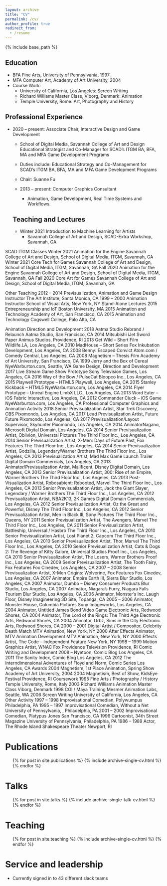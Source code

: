 ```yaml
---
layout: archive
title: "CV"
permalink: /cv/
author_profile: true
redirect_from:
  - /resume
---
```


{% include base_path %}

  Education
  ----------
  * BFA Fine Arts, University of Pennsylvania, 1997
  * MFA Computer Art, Academy of Art University, 2004
  * Course Work:
    * University of California, Los Angeles: Screen Writing
    * Richard Williams Master Class, Viborg, Denmark: Animation
    * Temple University, Rome: Art, Photography and History

  Professional Experience
  ----------
  * 2020 – present: Associate Chair, Interactive Design and Game Development
    * School of Digital Media, Savannah College of Art and Design	Educational Strategist and Co-Manager for SCAD’s ITGM BA, BFA, MA and MFA Game Development Programs
    * Duties include: Educational Strategy and Co-Management for SCAD’s ITGM BA, BFA, MA and MFA Game Development Programs
    * Chair: Suanne Fu

    * 2013 – present:	Computer Graphics Consultant
      *  Animation, Game Development, Real Time Systems and Workflows.

    Teaching and Lectures
    ----------
      * Winter 2021	Introduction to Machine Learning for Artists
        * Savannah College of Art and Design, SCAD-Extra Workshop, Savannah, GA

  SCAD ITGM Classes
  Winter 2021	Animation for the Engine	Savannah College of Art and Design, School of Digital Media, ITGM, Savannah, GA
  Winter 2021	Core Tech for Games	Savannah College of Art and Design, School of Digital Media, ITGM, Savannah, GA
  Fall 2020	Animation for the Engine	Savannah College of Art and Design, School of Digital Media, ITGM, Savannah, GA
  Fall 2020	Core Art for Games	Savannah College of Art and Design, School of Digital Media, ITGM, Savannah, GA

  Other Teaching
  2012 – 2014	Previsualization, Animation and Game Design Instructor	The Art Institute, Santa Monica, CA
  1999 – 2000	Animation Instructor	School of Visual Arts, New York, NY
  Stand-Alone Lectures
  2015	Entrepreneurship and IoT	Boston University, MA
  2015	Animation and Technology	Academy of Art, San Francisco, CA
  2015	Animation and Technology	Cogswell College, Palo Alto, CA

  Animation Direction and Development
  2018	Aatma Studio Rebrand / Relaunch	Aatma Studio, San Francisco, CA
  2014	Mitsubishi iJet Sword Paper	Animus Studios, Providence, RI
  2013	Get Wild – Short Film	Wildlife.LA, Los Angeles, CA
  2010	MadHouse – Short Series	Fox Inkubation Development, Los Angeles, CA
  2008	Benny: Escaped Convict	Atom.com / Comedy Central, Los Angeles, CA
  2008	Magnetism – Thesis Film	Academy of Art University, San Francisco, CA
  1999	Jerry and the Box of Cereal	NyeWarburton.com, Seattle, WA
  Game Design, Direction and Development
  2017	Live Stream Game Show Prototype	Sony Television Games, Los Angeles, CA
  2016	Way of the Bow / PulseCat	Bloopco Inc., Los Angeles, CA
  2015	Playwell Prototype – HTML5	Playwell, Los Angeles, CA
  2015	Stanley Kickback – HTML5	NyeWarburton.com, Los Angeles, CA
  2014	Flyer Prototype – Unreal Engine	LimbX LLC., Los Angeles, CA
  2013	Word Eater – iOS	Fabric Interactive, Los Angeles, CA
  2012	Commander Cluck – iOS Game	NyeWarburton.com, Los Angeles, CA
  Professional Computer Graphics and Animation Activity
  2018	Senior Previsualization Artist, Star Trek Discovery, CBS	Pixomondo, Los Angeles, CA
  2017	Lead Previsualization Artist, Future Future	Pixomondo, Los Angeles, CA
  2017	Previsualization/Layout Supervisor, Skyhunter	Pixomondo, Los Angeles, CA
  2014	AnimatorNagano, Microsoft	Digital Domain, Los Angeles, CA
  2014	Senior Previsualization Artist, Oblivion, Universtal Pictures	The Third Floor Inc., Los Angeles, CA
  2014	Senior Previsualization Artist, X-Men: Days of Future Past, Fox Features	The Third Floor Inc., Los Angeles, CA
  2014	Senior Previsualization Artist, Godzilla, Legendary/Warner Brothers	The Third Floor Inc., Los Angeles, CA
  2013	Previsualization Artist, Mad Max Game Launch Trailer	Digital Domain Commercials, Los Angeles, CA
  2013	Animator/Previsualization Artist, Malificent, Disney	Digital Domain, Los Angeles, CA
  2013	Senior Previsualization Artist, 300: Rise of an Empire, Warner Brothers	The Third Floor Inc., Los Angeles, CA
  2013	Post-Visualization Artist, Robosabient: Rebooted, Marvel	The Third Floor Inc., Los Angeles, CA
  2013	Senior Previsualization Artist, Jack the Giant Slayer, Legendary / Warner Brothers	The Third Floor Inc., Los Angeles, CA
  2012	Previsualization Artist, NBA2K13, 2K Games	Digital Domain Commercials, Los Angeles, CA
  2012	Senior Previsualization Artist, Oz the Great and Powerful, Disney	The Third Floor Inc., Los Angeles, CA
  2012	Senior Previsualization Artist, Men in Black III, Sony Pictures	The Third Floor Inc., Queens, NY
  2011	Senior Previsualization Artist, The Avengers, Marvel	The Third Floor Inc., Los Angeles, CA
  2011	Senior Previsualization Artist, Battleship, Universal / Hasbro	The Third Floor Inc., Los Angeles, CA
  2010	Senior Previsualization Artist, Lost Planet 2, Capcom	The Third Floor Inc., Los Angeles, CA
  2010	Senior Previsualization Artist, Thor, Marvel	The Third Floor Inc., Los Angeles, CA
  2010	Senior Previsualization Artist, Cats & Dogs 2: The Revenge of Kitty Galore, Universal Studios	Proof Inc., Los Angeles, CA
  2010	Senior Previsualization Artist, The Losers, Warner Brothers	Proof Inc., Los Angeles, CA
  2009	Senior Previsualization Artist, The Tooth Fairy, Fox Features	Fox Cinedev, Los Angeles, CA
  2007 – 2008	Senior Previsualization Artist, X-Men Origins: Wolverine, Fox Features	Fox Cinedev, Los Angeles, CA
  2007	Animator, Empire Earth III, Sierra	Blur Studio, Los Angeles, CA
  2007	Animator, Dumbo – Disney Consumer Products	Blur Studio, Los Angeles, CA
  2007	Animator, Niagara’s Furry, Niagara Falls Tourism	Blur Studio, Los Angeles, CA
  2006	Animator, Monster’s Inc. Laugh Floor, Disney Imagineering	3D Site, Topanga, CA
  2005 – 2006	Animator, Monster House, Columbia Pictures	Sony Imageworks, Los Angeles, CA
  2004	Animator, Untitled James Bond Video Game	Electronic Arts, Redwood Shores, CA
  2004	Animator, The Lord of the Rings: The Third Age	Electronic Arts, Redwood Shores, CA
  2004	Animator, Urbz, Sims in the City	Electronic Arts, Redwood Shores, CA
  2000 – 2001	Digital Artist / Compositor, Celebrity Death Match	MTV Animation, New York, NY
  2000	After Effects Animator, MTV Animation Development	MTV Animation, New York, NY
  2000	Effects Artist, The Code – Independent Feature	New York, NY
  1998 – 1999	Motion Graphics Artist, WNAC Fox Providence Television	Providence, RI
  Comic Writing and Development
  2008 –	Nyetoon, Comic Blog	Los Angeles, CA
  2011	The Sanity Index, Comic Blog	Los Angeles, CA
  2012	The Interndimensional Adventures of Floyd and Norm, Comic Series	Los Angeles, CA
  Awards
  2004	Magnetism, 1st Place Animation, Spring Show	Academy of Art University, 2004
  2004	Magnetism, Best of Show, KidsEye Festival	Providence, RI
  Coursework
  1995	Fine Arts / Photography / History	Temple University, Rome, Italy
  2003	Richard Williams Animation Master Class	Viborg, Denmark
  1998	CGI / Maya Training	Mesmer Animation Labs, Seattle, WA
  2006	Screen Writing	University of California, Los Angeles, CA
  Other Activity
  1997 – 1998	Improvisational Comedian, Polywumpus	Philadelphia, PA
  1995 – 1997	Improvisational Comedian, Without a Net	University of Pennsylvania, , Philadelphia, PA
  2001 – 2002	Improvisational Comedian, Platypus Jones	San Francisco, CA
  1996	Cartoonist, 34th Street Magazine	University of Pennsylvania, Philadelphia, PA
  1986 – 1989	Actor, The Rhode Island Shakespeare Theater	Newport, RI


Publications
======
  <ul>{% for post in site.publications %}
    {% include archive-single-cv.html %}
  {% endfor %}</ul>

Talks
======
  <ul>{% for post in site.talks %}
    {% include archive-single-talk-cv.html %}
  {% endfor %}</ul>

Teaching
======
  <ul>{% for post in site.teaching %}
    {% include archive-single-cv.html %}
  {% endfor %}</ul>

Service and leadership
======
* Currently signed in to 43 different slack teams
